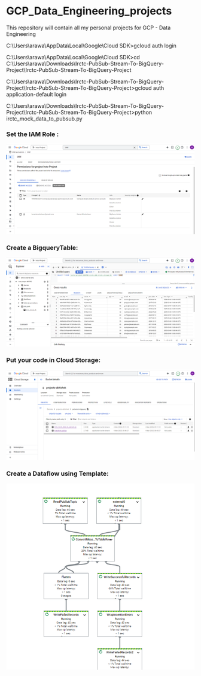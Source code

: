 # GCP_Data_Engineering_projects
This repository will contain all my personal projects for GCP - Data Engineering

C:\Users\arawa\AppData\Local\Google\Cloud SDK>gcloud auth login

C:\Users\arawa\AppData\Local\Google\Cloud SDK>cd C:\Users\arawa\Downloads\Irctc-PubSub-Stream-To-BigQuery-Project\Irctc-PubSub-Stream-To-BigQuery-Project

C:\Users\arawa\Downloads\Irctc-PubSub-Stream-To-BigQuery-Project\Irctc-PubSub-Stream-To-BigQuery-Project>gcloud auth application-default login

C:\Users\arawa\Downloads\Irctc-PubSub-Stream-To-BigQuery-Project\Irctc-PubSub-Stream-To-BigQuery-Project>python irctc_mock_data_to_pubsub.py

### Set the IAM Role :

![My Image](Image/IAM_ROLES.png)

### Create a BigqueryTable:

![My Image](Image/BigQuery.png)

### Put your code in Cloud Storage:

![My Image](Image/Cloud_Storage.png)

### Create a Dataflow using Template:

![My Image](Image/Dataflow_graph.png)
